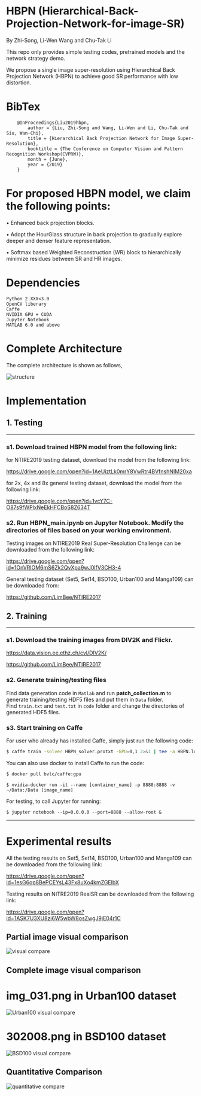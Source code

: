 # HBPN (Hierarchical-Back-Projection-Network-for-image-SR)

By Zhi-Song, Li-Wen Wang and Chu-Tak Li

This repo only provides simple testing codes, pretrained models and the network strategy demo.

We propose a single image super-resolution using Hierarchical Back Projection Network (HBPN) to achieve good SR performance with low distortion.

# BibTex

        @InProceedings{Liu2019hbpn,
            author = {Liu, Zhi-Song and Wang, Li-Wen and Li, Chu-Tak and Siu, Wan-Chi},
            title = {Hierarchical Back Projection Network for Image Super-Resolution},
            booktitle = {The Conference on Computer Vision and Pattern Recognition Workshop(CVPRW)},
            month = {June},
            year = {2019}
        }

# For proposed HBPN model, we claim the following points:

• Enhanced back projection blocks.

• Adopt the HourGlass structure in back projection to gradually explore deeper and denser feature representation.

• Softmax based Weighted Reconstruction (WR) block to hierarchically minimize residues between SR and HR images.

# Dependencies
    Python 2.XXX<3.0
    OpenCV liberary
    Caffe 
    NVIDIA GPU + CUDA
    Jupyter Notebook
    MATLAB 6.0 and above

# Complete Architecture
The complete architecture is shown as follows,

![structure](/figure/structure.png)

# Implementation
## 1. Testing
---------------------------------------
### s1. Download trained HBPN model from the following link:
for NTIRE2019 testing dataset, download the model from the following link:

https://drive.google.com/open?id=1AeUiztLk0mrY8VwRtr4BVfnshNIM20xa

for 2x, 4x and 8x general testing dataset, download the model from the following link:

https://drive.google.com/open?id=1vcY7C-O87s9fWPlxNeEkHFCBoS8Z634T

### s2. Run **HBPN_main.ipynb** on Jupyter Notebook. Modify the directories of files based on your working environment.

Testing images on NTIRE2019 Real Super-Resolution Challenge can be downloaded from the following link:

https://drive.google.com/open?id=1OnVRlOM6mS6Zk2QvXpa9wJ0lfV3CH3-4

General testing dataset (Set5, Set14, BSD100, Urban100 and Manga109) can be downloaded from:

https://github.com/LimBee/NTIRE2017

## 2. Training
---------------------------
### s1. Download the training images from DIV2K and Flickr.
    
https://data.vision.ee.ethz.ch/cvl/DIV2K/

https://github.com/LimBee/NTIRE2017
   
### s2. Generate training/testing files 
Find data generation code in `Matlab` and run **patch_collection.m** to generate training/testing HDF5 files and put them in `Data` folder.  
Find `train.txt` and `test.txt` in `code` folder and change the directories of generated HDF5 files.
### s3. Start training on Caffe
For user who already has installed Caffe, simply just run the following code:
```sh
$ caffe train -solver HBPN_solver.protxt -GPU=0,1 2>&1 | tee -a HBPN.log
```

You can also use docker to install Caffe to run the code:
```sh
$ docker pull bvlc/caffe:gpu
```
```
$ nvidia-docker run -it --name [container_name] -p 8888:8888 -v ~/Data:/Data [image_name]
```
For testing, to call Jupyter for running:
```
$ jupyter notebook --ip=0.0.0.0 --port=8888 --allow-root &
```
---------------------------
  
# Experimental results
All the testing results on Set5, Set14, BSD100, Urban100 and Manga109 can be downloaded from the following link:

https://drive.google.com/open?id=1esG6op8BePCEYsL43Fx8uXo4kmZGElbX

Testing results on NITRE2019 RealSR can be downloaded from the following link:

https://drive.google.com/open?id=1ASK7U3XU8zi6W5wbW8osZwgJ9jE04r1C

## Partial image visual comparison

![visual compare](/figure/picture.png)

## Complete image visual comparison
# img_031.png in Urban100 dataset
![Urban100 visual compare](/figure/Urban_compare.png)

# 302008.png in BSD100 dataset
![BSD100 visual compare](/figure/BSD_compare.png)

## Quantitative Comparison
![quantitative compare](/figure/table.png)
